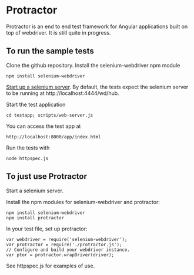 Protractor
==========

Protractor is an end to end test framework for Angular applications built on top of webdriver. It is still quite in progress.

To run the sample tests
-----------------------

Clone the github repository. Install the selenium-webdriver npm module

    npm install selenium-webdriver

[Start up a selenium server](http://code.google.com/p/selenium/wiki/WebDriverJs#With_Node). By default, the tests expect the selenium server to be running at http://localhost:4444/wd/hub.

Start the test application

    cd testapp; scripts/web-server.js

You can access the test app at

    http://localhost:8000/app/index.html

Run the tests with

    node httpspec.js

To just use Protractor
----------------------

Start a selenium server.

Install the npm modules for selenium-webdriver and protractor:

    npm install selenium-webdriver
    npm install protractor

In your test file, set up protractor:

    var webdriver = require('selenium-webdriver');
    var protractor = require('./protractor.js');
    // Configure and build your webdriver instance.
    var ptor = protractor.wrapDriver(driver);

See httpspec.js for examples of use.
